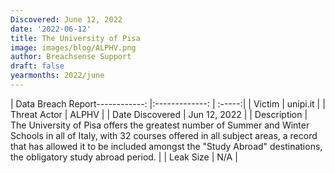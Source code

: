 ```yaml
---
Discovered: June 12, 2022
date: '2022-06-12'
title: The University of Pisa
image: images/blog/ALPHV.png
author: Breachsense Support
draft: false
yearmonths: 2022/june
---
```


| Data Breach Report------------:   |:-------------:    | :-----:|
| Victim    | unipi.it      | 
| Threat Actor    | ALPHV      | 
| Date Discovered    | Jun 12, 2022      | 
| Description    | The University of Pisa offers the greatest number of Summer and Winter Schools in all of Italy, with 32 courses offered in all subject areas, a record that has allowed it to be included amongst the "Study Abroad" destinations, the obligatory study abroad period.       | 
| Leak Size    | N/A      | 

